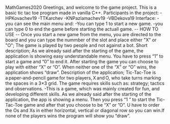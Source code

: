 MathGames2020
Greetings, and welcome to the game project.
This is a basic tic tac toe program made in vanilla C++.
Participants in the project:
-HPKovachev19
-TTKarchev
-KNPazlamachev19
-VBDekova19
Interface:
-you can see the main menu and:
    -You can type 1 to start a new game.
    -you can type 0 to end the game before starting the actuall game.
-- HOW TO USE --
Once you start a new game from the menu, you are directed to the board
and you can type the nummber of the slot and place either "X" or "O";
The game is played by two people and not against a bot.
Short description;
As we already said after the starting of the game, the application is showing easy understandable menu. 
You have to press “1” to start a game and “0” to end it. After starting the game you can choose to play with either “X” or “O”. 
When neither one of the “X” or “O” wins, the application shows “draw”. 
Description of the application;
Tic-Tac-Toe is a paper-and-pencil game for two players, X and O, who take turns marking the spaces in a 3×3 grid.
The game requires skills such as: strategy; tactics and observations. 
-This is a game, which was mainly created for fun, and developing different skills. As we already said after the starting of the application, the app is showing a menu. 
 Then you press “1 ” to start the Tic-Tac-Toe game and after that you choose to be “X” or ”O”. U have to order the Os and Xs in either horizontal, vertical or diagonal row so 
 you can win.If none of the players wins the program will show you “draw”. 